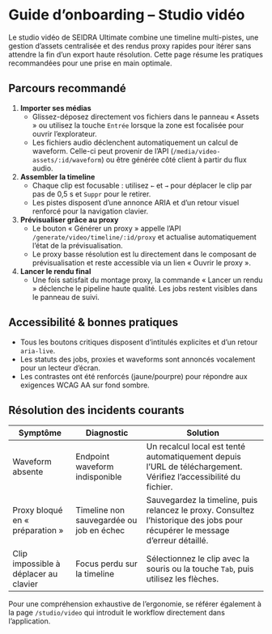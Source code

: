# Guide d’onboarding – Studio vidéo

Le studio vidéo de SEIDRA Ultimate combine une timeline multi-pistes, une gestion d’assets centralisée et des rendus proxy rapides pour itérer sans attendre la fin d’un export haute résolution. Cette page résume les pratiques recommandées pour une prise en main optimale.

## Parcours recommandé

1. **Importer ses médias**
   - Glissez-déposez directement vos fichiers dans le panneau « Assets » ou utilisez la touche `Entrée` lorsque la zone est focalisée pour ouvrir l’explorateur.
   - Les fichiers audio déclenchent automatiquement un calcul de waveform. Celle-ci peut provenir de l’API (`/media/video-assets/:id/waveform`) ou être générée côté client à partir du flux audio.
2. **Assembler la timeline**
   - Chaque clip est focusable : utilisez `←` et `→` pour déplacer le clip par pas de 0,5 s et `Suppr` pour le retirer.
   - Les pistes disposent d’une annonce ARIA et d’un retour visuel renforcé pour la navigation clavier.
3. **Prévisualiser grâce au proxy**
   - Le bouton « Générer un proxy » appelle l’API `/generate/video/timeline/:id/proxy` et actualise automatiquement l’état de la prévisualisation.
   - Le proxy basse résolution est lu directement dans le composant de prévisualisation et reste accessible via un lien « Ouvrir le proxy ».
4. **Lancer le rendu final**
   - Une fois satisfait du montage proxy, la commande « Lancer un rendu » déclenche le pipeline haute qualité. Les jobs restent visibles dans le panneau de suivi.

## Accessibilité & bonnes pratiques

- Tous les boutons critiques disposent d’intitulés explicites et d’un retour `aria-live`.
- Les statuts des jobs, proxies et waveforms sont annoncés vocalement pour un lecteur d’écran.
- Les contrastes ont été renforcés (jaune/pourpre) pour répondre aux exigences WCAG AA sur fond sombre.

## Résolution des incidents courants

| Symptôme | Diagnostic | Solution |
| --- | --- | --- |
| Waveform absente | Endpoint waveform indisponible | Un recalcul local est tenté automatiquement depuis l’URL de téléchargement. Vérifiez l’accessibilité du fichier.
| Proxy bloqué en « préparation » | Timeline non sauvegardée ou job en échec | Sauvegardez la timeline, puis relancez le proxy. Consultez l’historique des jobs pour récupérer le message d’erreur détaillé.
| Clip impossible à déplacer au clavier | Focus perdu sur la timeline | Sélectionnez le clip avec la souris ou la touche `Tab`, puis utilisez les flèches.

Pour une compréhension exhaustive de l’ergonomie, se référer également à la page `/studio/video` qui introduit le workflow directement dans l’application.
